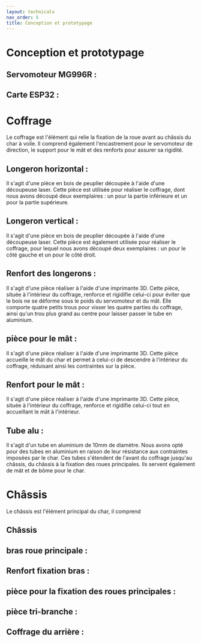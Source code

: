 ```yaml
---
layout: technicals
nav_order: 5
title: Conception et prototypage
---
```


# Conception et prototypage

## Servomoteur MG996R : 

<model-viewer src="./Conception_files/MG996RServo.glb" ar ar-modes="webxr scene-viewer quick-look" camera-controls tone-mapping="commerce" poster="./Conception_files/MG996RServo.webp" shadow-intensity="1">
    <div class="progress-bar hide" slot="progress-bar">
        <div class="update-bar"></div>
    </div>
</model-viewer>

## Carte ESP32 : 

<model-viewer src="./Conception_files/ESP32.glb" ar ar-modes="webxr scene-viewer quick-look" camera-controls tone-mapping="commerce" poster="./Conception_files/poster.webp" shadow-intensity="1">
    <div class="progress-bar hide" slot="progress-bar">
        <div class="update-bar"></div>
    </div>
</model-viewer>


# Coffrage 
Le coffrage est l'élément qui relie la fixation de la roue avant au châssis du char à voile. Il comprend également l'encastrement pour le servomoteur de direction, le support pour le mât et des renforts pour assurer sa rigidité.

## Longeron horizontal : 
Il s'agit d'une pièce en bois de peuplier découpée à l'aide d'une découpeuse laser. 
Cette pièce est utilisée pour réaliser le coffrage, dont nous avons découpé deux exemplaires : un pour la partie inférieure et un pour la partie supérieure.

## Longeron vertical : 
Il s'agit d'une pièce en bois de peuplier découpée à l'aide d'une découpeuse laser. 
Cette pièce est également utilisée pour réaliser le coffrage, pour lequel nous avons découpé deux exemplaires : un pour le côté gauche et un pour le côté droit.

## Renfort des longerons : 
Il s'agit d'une pièce réaliser à l'aide d'une imprimante 3D. 
Cette pièce, située à l'intérieur du coffrage, renforce et rigidifie celui-ci pour éviter que le bois ne se déforme sous le poids du servomoteur et du mât.
Elle comporte quatre petits trous pour visser les quatre parties du coffrage, ainsi qu'un trou plus grand au centre pour laisser passer le tube en aluminium.

## pièce pour le mât : 
Il s'agit d'une pièce réaliser à l'aide d'une imprimante 3D.
Cette pièce accueille le mât du char et permet à celui-ci de descendre à l'intérieur du coffrage, réduisant ainsi les contraintes sur la pièce.

## Renfort pour le mât : 
Il s'agit d'une pièce réaliser à l'aide d'une imprimante 3D.
Cette pièce, située à l'intérieur du coffrage, renforce et rigidifie celui-ci tout en accueillant le mât à l'intérieur.

## Tube alu : 
Il s'agit d'un tube en aluminium de 10mm de diamètre.
Nous avons opté pour des tubes en aluminium en raison de leur résistance aux contraintes imposées par le char. 
Ces tubes s'étendent de l'avant du coffrage jusqu'au châssis, du châssis à la fixation des roues principales. Ils servent également de mât et de bôme pour le char.

# Châssis 
Le châssis est l'élément principal du char, il comprend 

## Châssis

## bras roue principale : 

## Renfort fixation bras : 

## pièce pour la fixation des roues principales : 

## pièce tri-branche : 

## Coffrage du arrière :

